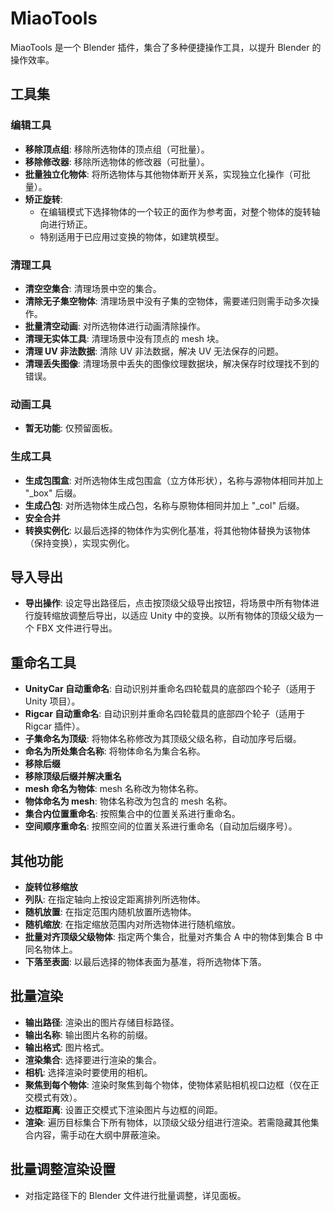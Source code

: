# MiaoTools

MiaoTools 是一个 Blender 插件，集合了多种便捷操作工具，以提升 Blender 的操作效率。

## 工具集

### 编辑工具

- **移除顶点组**: 移除所选物体的顶点组（可批量）。
- **移除修改器**: 移除所选物体的修改器（可批量）。
- **批量独立化物体**: 将所选物体与其他物体断开关系，实现独立化操作（可批量）。
- **矫正旋转**: 
  - 在编辑模式下选择物体的一个较正的面作为参考面，对整个物体的旋转轴向进行矫正。
  - 特别适用于已应用过变换的物体，如建筑模型。

### 清理工具

- **清空空集合**: 清理场景中空的集合。
- **清除无子集空物体**: 清理场景中没有子集的空物体，需要递归则需手动多次操作。
- **批量清空动画**: 对所选物体进行动画清除操作。
- **清理无实体工具**: 清理场景中没有顶点的 mesh 块。
- **清理 UV 非法数据**: 清除 UV 非法数据，解决 UV 无法保存的问题。
- **清理丢失图像**: 清理场景中丢失的图像纹理数据块，解决保存时纹理找不到的错误。

### 动画工具

- **暂无功能**: 仅预留面板。

### 生成工具

- **生成包围盒**: 对所选物体生成包围盒（立方体形状），名称与源物体相同并加上 "_box" 后缀。
- **生成凸包**: 对所选物体生成凸包，名称与原物体相同并加上 "_col" 后缀。
- **安全合并**
- **转换实例化**: 以最后选择的物体作为实例化基准，将其他物体替换为该物体（保持变换），实现实例化。

## 导入导出

- **导出操作**: 设定导出路径后，点击按顶级父级导出按钮，将场景中所有物体进行旋转缩放调整后导出，以适应 Unity 中的变换。以所有物体的顶级父级为一个 FBX 文件进行导出。

## 重命名工具

- **UnityCar 自动重命名**: 自动识别并重命名四轮载具的底部四个轮子（适用于 Unity 项目）。
- **Rigcar 自动重命名**: 自动识别并重命名四轮载具的底部四个轮子（适用于 Rigcar 插件）。
- **子集命名为顶级**: 将物体名称修改为其顶级父级名称，自动加序号后缀。
- **命名为所处集合名称**: 将物体命名为集合名称。
- **移除后缀**
- **移除顶级后缀并解决重名**
- **mesh 命名为物体**: mesh 名称改为物体名称。
- **物体命名为 mesh**: 物体名称改为包含的 mesh 名称。
- **集合内位置重命名**: 按照集合中的位置关系进行重命名。
- **空间顺序重命名**: 按照空间的位置关系进行重命名（自动加后缀序号）。

## 其他功能

- **旋转位移缩放**
- **列队**: 在指定轴向上按设定距离排列所选物体。
- **随机放置**: 在指定范围内随机放置所选物体。
- **随机缩放**: 在指定缩放范围内对所选物体进行随机缩放。
- **批量对齐顶级父级物体**: 指定两个集合，批量对齐集合 A 中的物体到集合 B 中同名物体上。
- **下落至表面**: 以最后选择的物体表面为基准，将所选物体下落。

## 批量渲染

- **输出路径**: 渲染出的图片存储目标路径。
- **输出名称**: 输出图片名称的前缀。
- **输出格式**: 图片格式。
- **渲染集合**: 选择要进行渲染的集合。
- **相机**: 选择渲染时要使用的相机。
- **聚焦到每个物体**: 渲染时聚焦到每个物体，使物体紧贴相机视口边框（仅在正交模式有效）。
- **边框距离**: 设置正交模式下渲染图片与边框的间距。
- **渲染**: 遍历目标集合下所有物体，以顶级父级分组进行渲染。若需隐藏其他集合内容，需手动在大纲中屏蔽渲染。

## 批量调整渲染设置

- 对指定路径下的 Blender 文件进行批量调整，详见面板。
